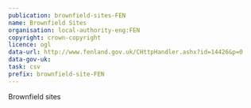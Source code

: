 ```yaml
---
publication: brownfield-sites-FEN
name: Brownfield Sites
organisation: local-authority-eng:FEN
copyright: crown-copyright
licence: ogl
data-url: http://www.fenland.gov.uk/CHttpHandler.ashx?id=14426&p=0
data-gov-uk: 
task: csv
prefix: brownfield-site-FEN
---
```


Brownfield sites


